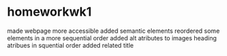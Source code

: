 # homeworkwk1

made webpage more accessible
added semantic elements
reordered some elements in a more sequential order
added alt atributes to images
heading atribues in squential order
added related title